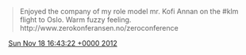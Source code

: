> Enjoyed the company of my role model mr\. Kofi Annan on the \#klm flight to Oslo\. Warm fuzzy feeling\. http://www\.zerokonferansen\.no/zeroconference

<img src="../../media/tweet.ico" width="12" /> [Sun Nov 18 16:43:22 +0000 2012](https://twitter.com/DromerDenker/status/270205569846083585)